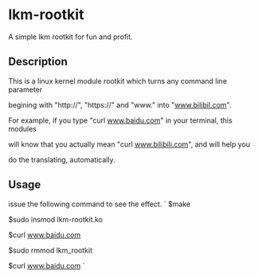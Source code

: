 # lkm-rootkit
A simple lkm rootkit for fun and profit.

## Description
This is a linux kernel module rootkit which turns any command line parameter

begining with "http://", "https://" and "www." into "www.bilibil.com".

For example, if you type "curl www.baidu.com" in your terminal, this modules

will know that you actually mean "curl www.bilibili.com", and will help you

do the translating, automatically.

## Usage
issue the following command to see the effect.
`
 $make
 
 $sudo insmod lkm-rootkit.ko
 
 $curl www.baidu.com
 
 $sudo rmmod lkm_rootkit
 
 $curl www.baidu.com
`
 
 
 